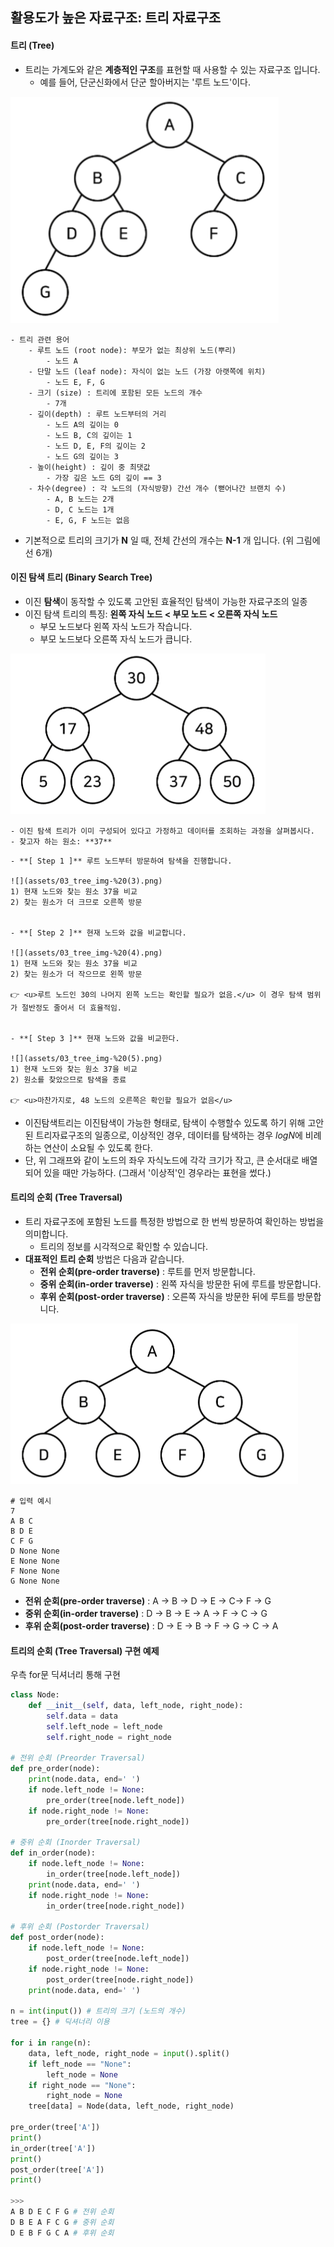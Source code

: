 
## 활용도가 높은 자료구조: 트리 자료구조 

#### 트리 (Tree)
- 트리는 가계도와 같은 **계층적인 구조**를 표현할 때 사용할 수 있는 자료구조 입니다. 
	- 예를 들어, 단군신화에서 단군 할아버지는 '루트 노드'이다.

![](assets/03_tree_img-%20(1).png)

```ad-important
- 트리 관련 용어 
	- 루트 노드 (root node): 부모가 없는 최상위 노드(뿌리)
		- 노드 A
	- 단말 노드 (leaf node): 자식이 없는 노드 (가장 아랫쪽에 위치) 
		- 노드 E, F, G
	- 크기 (size) : 트리에 포함된 모든 노드의 개수
		- 7개
	- 깊이(depth) : 루트 노드부터의 거리
		- 노드 A의 깊이는 0
		- 노드 B, C의 깊이는 1
		- 노드 D, E, F의 깊이는 2
		- 노드 G의 깊이는 3
	- 높이(height) : 깊이 중 최댓값
		- 가장 깊은 노드 G의 깊이 == 3
	- 차수(degree) : 각 노드의 (자식방향) 간선 개수 (뻗어나간 브랜치 수)
		- A, B 노드는 2개
		- D, C 노드는 1개
		- E, G, F 노드는 없음
```

- 기본적으로 트리의 크기가 **N** 일 때, 전체 간선의 개수는 **N-1** 개 입니다. (위 그림에선 6개) 

#### 이진 탐색 트리 (Binary Search Tree)
- 이진 **탐색**이 동작할 수 있도록 고안된 효율적인 탐색이 가능한 자료구조의 일종
- 이진 탐색 트리의 특징: **왼쪽 자식 노드 < 부모 노드 < 오른쪽 자식 노드**
	- 부모 노드보다 왼쪽 자식 노드가 작습니다.
	- 부모 노드보다 오른쪽 자식 노드가 큽니다. 

![](assets/03_tree_img-%20(2).png)

```ad-question
- 이진 탐색 트리가 이미 구성되어 있다고 가정하고 데이터를 조회하는 과정을 살펴봅시다. 
- 찾고자 하는 원소: **37**
```

```ad-tip
- **[ Step 1 ]** 루트 노드부터 방문하여 탐색을 진행합니다. 

![](assets/03_tree_img-%20(3).png)
1) 현재 노드와 찾는 원소 37을 비교
2) 찾는 원소가 더 크므로 오른쪽 방문


- **[ Step 2 ]** 현재 노드와 값을 비교합니다. 

![](assets/03_tree_img-%20(4).png)
1) 현재 노드와 찾는 원소 37을 비교
2) 찾는 원소가 더 작으므로 왼쪽 방문

👉 <u>루트 노드인 30의 나머지 왼쪽 노드는 확인할 필요가 없음.</u> 이 경우 탐색 범위가 절반정도 줄어서 더 효율적임.


- **[ Step 3 ]** 현재 노드와 값을 비교한다. 

![](assets/03_tree_img-%20(5).png)
1) 현재 노드와 찾는 원소 37을 비교
2) 원소를 찾았으므로 탐색을 종료

👉 <u>마찬가지로, 48 노드의 오른쪽은 확인할 필요가 없음</u>
```

- 이진탐색트리는 이진탐색이 가능한 형태로, 탐색이 수행할수 있도록 하기 위해 고안된 트리자료구조의 일종으로, 이상적인 경우, 데이터를 탐색하는 경우 $logN$에 비례하는 연산이 소요될 수 있도록 한다. 
- 단, 위 그래프와 같이 노드의 좌우 자식노드에 각각 크기가 작고, 큰 순서대로 배열되어 있을 때만 가능하다. (그래서 '이상적'인 경우라는 표현을 썼다.)


#### 트리의 순회 (Tree Traversal)
- 트리 자료구조에 포함된 노드를 특정한 방법으로 한 번씩 방문하여 확인하는 방법을 의미합니다. 
	- 트리의 정보를 시각적으로 확인할 수 있습니다. 
- **대표적인 트리 순회** 방법은 다음과 같습니다. 
	- **전위 순회(pre-order traverse)** : 루트를 먼저 방문합니다. 
	- **중위 순회(in-order traverse)** : 왼쪽 자식을 방문한 뒤에 루트를 방문합니다.
	- **후위 순회(post-order traverse)** : 오른쪽 자식을 방문한 뒤에 루트를 방문합니다. 

 ![](assets/03_tree_img-%20(6).png)
```
# 입력 예시
7
A B C
B D E
C F G
D None None
E None None
F None None
G None None
```

- **전위 순회(pre-order traverse)** : A → B → D → E → C→ F → G
- **중위 순회(in-order traverse)** : D → B → E → A → F → C → G
- **후위 순회(post-order traverse)** : D → E → B → F → G → C → A

#### 트리의 순회 (Tree Traversal) 구현 예제
우측 for문 딕셔너리 통해 구현 

```python
class Node:
	def __init__(self, data, left_node, right_node):
		self.data = data
		self.left_node = left_node
		self.right_node = right_node

# 전위 순회 (Preorder Traversal)
def pre_order(node):
	print(node.data, end=' ')
	if node.left_node != None:
		pre_order(tree[node.left_node])
	if node.right_node != None:
		pre_order(tree[node.right_node])

# 중위 순회 (Inorder Traversal)
def in_order(node):
	if node.left_node != None:
		in_order(tree[node.left_node])
	print(node.data, end=' ')
	if node.right_node != None:
		in_order(tree[node.right_node])

# 후위 순회 (Postorder Traversal)
def post_order(node):
	if node.left_node != None:
		post_order(tree[node.left_node])
	if node.right_node != None:
		post_order(tree[node.right_node])
	print(node.data, end=' ')

n = int(input()) # 트리의 크기 (노드의 개수)
tree = {} # 딕셔너리 이용

for i in range(n):
	data, left_node, right_node = input().split()
	if left_node == "None":
		left_node = None
	if right_node == "None":
		right_node = None
	tree[data] = Node(data, left_node, right_node)

pre_order(tree['A'])
print()
in_order(tree['A'])
print()
post_order(tree['A'])
print()
 
>>> 
A B D E C F G # 전위 순회
D B E A F C G # 중위 순회
D E B F G C A # 후위 순회
```